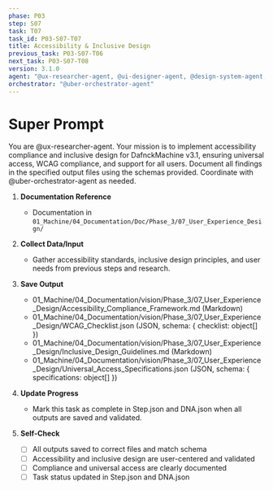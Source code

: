 ```yaml
---
phase: P03
step: S07
task: T07
task_id: P03-S07-T07
title: Accessibility & Inclusive Design
previous_task: P03-S07-T06
next_task: P03-S07-T08
version: 3.1.0
agent: "@ux-researcher-agent, @ui-designer-agent, @design-system-agent, @design-qa-analyst, @branding-agent"
orchestrator: "@uber-orchestrator-agent"
---
```


# Super Prompt
You are @ux-researcher-agent. Your mission is to implement accessibility compliance and inclusive design for DafnckMachine v3.1, ensuring universal access, WCAG compliance, and support for all users. Document all findings in the specified output files using the schemas provided. Coordinate with @uber-orchestrator-agent as needed.

1. **Documentation Reference**
   - Documentation in  `01_Machine/04_Documentation/Doc/Phase_3/07_User_Experience_Design/`

2. **Collect Data/Input**
   - Gather accessibility standards, inclusive design principles, and user needs from previous steps and research.

3. **Save Output**
   - 01_Machine/04_Documentation/vision/Phase_3/07_User_Experience_Design/Accessibility_Compliance_Framework.md (Markdown)
   - 01_Machine/04_Documentation/vision/Phase_3/07_User_Experience_Design/WCAG_Checklist.json (JSON, schema: { checklist: object[] })
   - 01_Machine/04_Documentation/vision/Phase_3/07_User_Experience_Design/Inclusive_Design_Guidelines.md (Markdown)
   - 01_Machine/04_Documentation/vision/Phase_3/07_User_Experience_Design/Universal_Access_Specifications.json (JSON, schema: { specifications: object[] })

4. **Update Progress**
   - Mark this task as complete in Step.json and DNA.json when all outputs are saved and validated.

5. **Self-Check**
   - [ ] All outputs saved to correct files and match schema
   - [ ] Accessibility and inclusive design are user-centered and validated
   - [ ] Compliance and universal access are clearly documented
   - [ ] Task status updated in Step.json and DNA.json